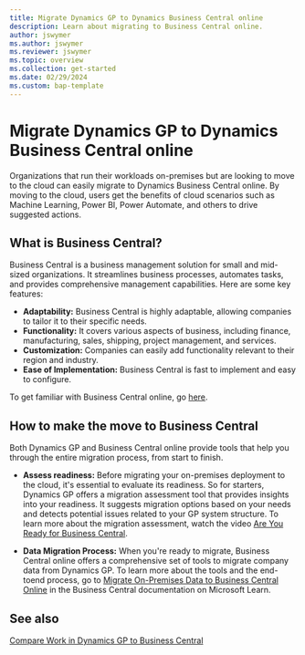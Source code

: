 ```yaml
---
title: Migrate Dynamics GP to Dynamics Business Central online
description: Learn about migrating to Business Central online.
author: jswymer
ms.author: jswymer
ms.reviewer: jswymer
ms.topic: overview 
ms.collection: get-started 
ms.date: 02/29/2024
ms.custom: bap-template 
---
```

# Migrate Dynamics GP to Dynamics Business Central online

Organizations that run their workloads on-premises but are looking to move to the cloud can easily migrate to Dynamics Business Central online. By moving to the cloud, users get the benefits of cloud scenarios such as Machine Learning, Power BI, Power Automate, and others to drive suggested actions.  

## What is Business Central?

Business Central is a business management solution for small and mid-sized organizations. It streamlines business processes, automates tasks, and provides comprehensive management capabilities. Here are some key features:

- **Adaptability:** Business Central is highly adaptable, allowing companies to tailor it to their specific needs.
- **Functionality:** It covers various aspects of business, including finance, manufacturing, sales, shipping, project management, and services.
- **Customization:** Companies can easily add functionality relevant to their region and industry.
- **Ease of Implementation:** Business Central is fast to implement and easy to configure.

To get familiar with Business Central online, go [here](/dynamics365/business-central/across-preview?toc=/dynamics365/business-central/dev-itpro/toc.json).

## How to make the move to Business Central

Both Dynamics GP and Business Central online provide tools that help you through the entire migration process, from start to finish.

- **Assess readiness:** Before migrating your on-premises deployment to the cloud, it's essential to evaluate its readiness. So for starters, Dynamics GP offers a migration assessment tool that provides insights into your readiness. It suggests migration options based on your needs and detects potential issues related to your GP system structure. To learn more about the migration assessment, watch the video [Are You Ready for Business Central](https://www.youtube.com/watch?v=r2gNgQrCgoo&list=PLcakwueIHoT9yVFOV6_BXMVeodPq3lt3o&index=15).

- **Data Migration Process:** When you're ready to migrate, Business Central online offers a comprehensive set of tools to migrate company data from Dynamics GP. To learn more about the tools and the end-toend process, go to [Migrate On-Premises Data to Business Central Online](/dynamics365/business-central/dev-itpro/administration/migrate-gp-overview) in the Business Central documentation on Microsoft Learn.

## See also

[Compare Work in Dynamics GP to Business Central](migrate-gp-bc.md)
